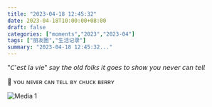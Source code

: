 ```yaml
---
title: "2023-04-18 12:45:32"
date: 2023-04-18T10:00:00+08:00
draft: false
categories: ["moments","2023","2023-04"]
tags: ["朋友圈","生活记录"]
summary: "2023-04-18 12:45:32..."
---
```


"𝘊'𝘦𝘴𝘵 𝘭𝘢 𝘷𝘪𝘦"
𝘴𝘢𝘺 𝘵𝘩𝘦 𝘰𝘭𝘥 𝘧𝘰𝘭𝘬𝘴
𝘪𝘵 𝘨𝘰𝘦𝘴 𝘵𝘰 𝘴𝘩𝘰𝘸 𝘺𝘰𝘶 𝘯𝘦𝘷𝘦𝘳 𝘤𝘢𝘯 𝘵𝘦𝘭𝘭

🎵 ​ʏᴏᴜ ɴᴇᴠᴇʀ ᴄᴀɴ ᴛᴇʟʟ
ʙʏ ᴄʜᴜᴄᴋ ʙᴇʀʀʏ

![Media 1](/Moments/photos/2023-04-18/202304181245320.jpg)

